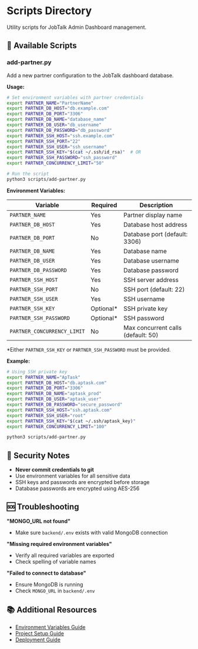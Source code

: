 # Scripts Directory

Utility scripts for JobTalk Admin Dashboard management.

## 📁 Available Scripts

### add-partner.py

Add a new partner configuration to the JobTalk dashboard database.

**Usage:**

```bash
# Set environment variables with partner credentials
export PARTNER_NAME="PartnerName"
export PARTNER_DB_HOST="db.example.com"
export PARTNER_DB_PORT="3306"
export PARTNER_DB_NAME="database_name"
export PARTNER_DB_USER="db_username"
export PARTNER_DB_PASSWORD="db_password"
export PARTNER_SSH_HOST="ssh.example.com"
export PARTNER_SSH_PORT="22"
export PARTNER_SSH_USER="ssh_username"
export PARTNER_SSH_KEY="$(cat ~/.ssh/id_rsa)"  # OR
export PARTNER_SSH_PASSWORD="ssh_password"
export PARTNER_CONCURRENCY_LIMIT="50"

# Run the script
python3 scripts/add-partner.py
```

**Environment Variables:**

| Variable | Required | Description |
|----------|----------|-------------|
| `PARTNER_NAME` | Yes | Partner display name |
| `PARTNER_DB_HOST` | Yes | Database host address |
| `PARTNER_DB_PORT` | No | Database port (default: 3306) |
| `PARTNER_DB_NAME` | Yes | Database name |
| `PARTNER_DB_USER` | Yes | Database username |
| `PARTNER_DB_PASSWORD` | Yes | Database password |
| `PARTNER_SSH_HOST` | Yes | SSH server address |
| `PARTNER_SSH_PORT` | No | SSH port (default: 22) |
| `PARTNER_SSH_USER` | Yes | SSH username |
| `PARTNER_SSH_KEY` | Optional* | SSH private key |
| `PARTNER_SSH_PASSWORD` | Optional* | SSH password |
| `PARTNER_CONCURRENCY_LIMIT` | No | Max concurrent calls (default: 50) |

*Either `PARTNER_SSH_KEY` or `PARTNER_SSH_PASSWORD` must be provided.

**Example:**

```bash
# Using SSH private key
export PARTNER_NAME="ApTask"
export PARTNER_DB_HOST="db.aptask.com"
export PARTNER_DB_PORT="3306"
export PARTNER_DB_NAME="aptask_prod"
export PARTNER_DB_USER="aptask_user"
export PARTNER_DB_PASSWORD="secure_password"
export PARTNER_SSH_HOST="ssh.aptask.com"
export PARTNER_SSH_USER="root"
export PARTNER_SSH_KEY="$(cat ~/.ssh/aptask_key)"
export PARTNER_CONCURRENCY_LIMIT="100"

python3 scripts/add-partner.py
```

## 🔐 Security Notes

- **Never commit credentials to git**
- Use environment variables for all sensitive data
- SSH keys and passwords are encrypted before storage
- Database passwords are encrypted using AES-256

## 🆘 Troubleshooting

**"MONGO_URL not found"**
- Make sure `backend/.env` exists with valid MongoDB connection

**"Missing required environment variables"**
- Verify all required variables are exported
- Check spelling of variable names

**"Failed to connect to database"**
- Ensure MongoDB is running
- Check `MONGO_URL` in `backend/.env`

## 📚 Additional Resources

- [Environment Variables Guide](../ENV_VARIABLES.md)
- [Project Setup Guide](../PROJECT_SETUP.md)
- [Deployment Guide](../DEPLOYMENT.md)
